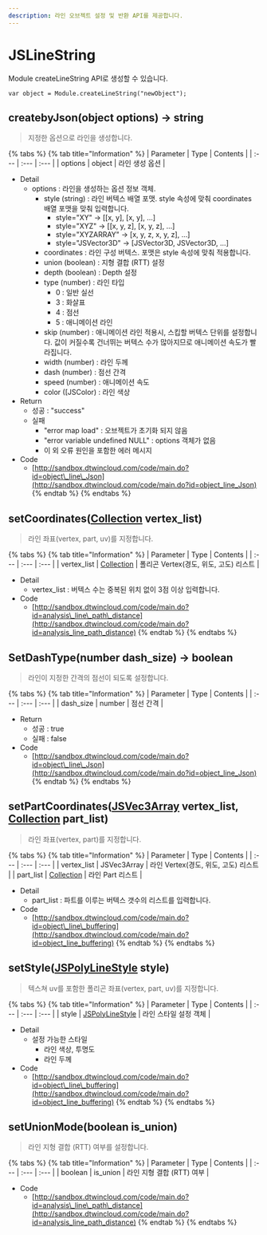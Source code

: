 ```yaml
---
description: 라인 오브젝트 설정 및 반환 API를 제공합니다.
---
```


# JSLineString

Module createLineString API로 생성할 수 있습니다.

```text
var object = Module.createLineString("newObject");
```

## createbyJson\(object options\) → string

> 지정한 옵션으로 라인을 생성합니다.

{% tabs %}
{% tab title="Information" %}
| Parameter | Type | Contents |
| :--- | :--- | :--- |
| options | object | 라인 생성 옵션 |

* Detail
  * options : 라인을 생성하는 옵션 정보 객체.
    * style \(string\) : 라인 버텍스 배열 포맷. style 속성에 맞춰 coordinates 배열 포맷을 맞춰 입력합니다.
      * style="XY" → \[\[x, y\], \[x, y\], ...\]
      * style="XYZ" → \[\[x, y, z\], \[x, y, z\], ...\]
      * style="XYZARRAY" → \[x, y, z, x, y, z\], ...\]
      * style="JSVector3D" → \[JSVector3D, JSVector3D, ...\]
    * coordinates : 라인 구성 버텍스. 포맷은 style 속성에 맞춰 적용합니다.
    * union \(boolean\) : 지형 결합 \(RTT\) 설정
    * depth \(boolean\) : Depth 설정
    * type \(number\) : 라인 타입
      * 0 : 일반 실선
      * 3 : 화살표
      * 4 : 점선
      * 5 : 애니메이션 라인
    * skip \(number\) : 애니메이션 라인 적용시, 스킵할 버텍스 단위를 설정합니다. 값이 커질수록 건너뛰는 버텍스 수가 많아지므로 애니메이션 속도가 빨라집니다.
    * width \(number\) : 라인 두께
    * dash \(number\) : 점선 간격
    * speed \(number\) : 애니메이션 속도
    * color \(\[JSColor\) : 라인 색상
* Return
  * 성공 : "success"
  * 실패
    * "error map load" : 오브젝트가 초기화 되지 않음
    * "error variable undefined NULL" : options 객체가 없음
    * 이 외 오류 원인을 포함한 에러 메시지
* Code
  * [http://sandbox.dtwincloud.com/code/main.do?id=object\_line\_Json](http://sandbox.dtwincloud.com/code/main.do?id=object_line_Json)
{% endtab %}
{% endtabs %}

## setCoordinates\([Collection](https://github.com/EgisCorp/XDWorld_WebGL_Manual/tree/2e5b0edfe9e1aa4285e46f98e95a618cac7594e2/object/collection.md) vertex\_list\)

> 라인 좌표\(vertex, part, uv\)를 지정합니다.

{% tabs %}
{% tab title="Information" %}
| Parameter | Type | Contents |
| :--- | :--- | :--- |
| vertex\_list | [Collection](https://github.com/EgisCorp/XDWorld_WebGL_Manual/tree/2e5b0edfe9e1aa4285e46f98e95a618cac7594e2/object/collection.md) | 폴리곤 Vertex\(경도, 위도, 고도\) 리스트 |

* Detail
  * vertex\_list : 버텍스 수는 중복된 위치 없이 3점 이상 입력합니다.
* Code
  * [http://sandbox.dtwincloud.com/code/main.do?id=analysis\_line\_path\_distance](http://sandbox.dtwincloud.com/code/main.do?id=analysis_line_path_distance)
{% endtab %}
{% endtabs %}

## SetDashType\(number dash\_size\) → boolean

> 라인이 지정한 간격의 점선이 되도록 설정합니다.

{% tabs %}
{% tab title="Information" %}
| Parameter | Type | Contents |
| :--- | :--- | :--- |
| dash\_size | number | 점선 간격 |

* Return
  * 성공 : true
  * 실패 : false
* Code
  * [http://sandbox.dtwincloud.com/code/main.do?id=object\_line\_Json](http://sandbox.dtwincloud.com/code/main.do?id=object_line_Json)
{% endtab %}
{% endtabs %}

## setPartCoordinates\([JSVec3Array](https://github.com/EgisCorp/XDWorld_WebGL_Manual/tree/2e5b0edfe9e1aa4285e46f98e95a618cac7594e2/object/jsvec3array.md) vertex\_list, [Collection](https://github.com/EgisCorp/XDWorld_WebGL_Manual/tree/2e5b0edfe9e1aa4285e46f98e95a618cac7594e2/object/collection.md) part\_list\)

> 라인 좌표\(vertex, part\)를 지정합니다.

{% tabs %}
{% tab title="Information" %}
| Parameter | Type | Contents |
| :--- | :--- | :--- |
| vertex\_list | JSVec3Array | 라인 Vertex\(경도, 위도, 고도\) 리스트 |
| part\_list | [Collection](https://github.com/EgisCorp/XDWorld_WebGL_Manual/tree/2e5b0edfe9e1aa4285e46f98e95a618cac7594e2/object/collection.md) | 라인 Part 리스트 |

* Detail
  * part\_list : 파트를 이루는 버텍스 갯수의 리스트를 입력합니다.
* Code
  * [http://sandbox.dtwincloud.com/code/main.do?id=object\_line\_buffering](http://sandbox.dtwincloud.com/code/main.do?id=object_line_buffering)
{% endtab %}
{% endtabs %}

## setStyle\([JSPolyLineStyle](https://github.com/EgisCorp/XDWorld_WebGL_Manual/tree/2e5b0edfe9e1aa4285e46f98e95a618cac7594e2/object/jspolylinestyle.md) style\)

> 텍스쳐 uv를 포함한 폴리곤 좌표\(vertex, part, uv\)를 지정합니다.

{% tabs %}
{% tab title="Information" %}
| Parameter | Type | Contents |
| :--- | :--- | :--- |
| style | [JSPolyLineStyle](https://github.com/EgisCorp/XDWorld_WebGL_Manual/tree/2e5b0edfe9e1aa4285e46f98e95a618cac7594e2/object/jspolylinestyle.md) | 라인 스타일 설정 객체 |

* Detail
  * 설정 가능한 스타일
    * 라인 색상, 투명도
    * 라인 두께
* Code
  * [http://sandbox.dtwincloud.com/code/main.do?id=object\_line\_buffering](http://sandbox.dtwincloud.com/code/main.do?id=object_line_buffering)
{% endtab %}
{% endtabs %}

## setUnionMode\(boolean is\_union\)

> 라인 지형 결합 \(RTT\) 여부를 설정합니다.

{% tabs %}
{% tab title="Information" %}
| Parameter | Type | Contents |
| :--- | :--- | :--- |
| boolean | is\_union | 라인 지형 결합 \(RTT\) 여부 |

* Code
  * [http://sandbox.dtwincloud.com/code/main.do?id=analysis\_line\_path\_distance](http://sandbox.dtwincloud.com/code/main.do?id=analysis_line_path_distance)
{% endtab %}
{% endtabs %}

